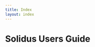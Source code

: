 ```yaml
---
title: Index
layout: index
---
```


# Solidus Users Guide

<!-- TODO:
  This article has no content. But the /users/index.html page must exist.
-->

